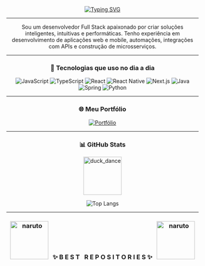 <div align="center">

[![Typing SVG](https://readme-typing-svg.demolab.com?font=Crimson+Text&weight=500&size=23&duration=4000&pause=1000&color=F7F7F7&center=true&random=false&width=435&lines=I'am+Full+Stack+Developer;Hello%2C+My+name+is+Juan+Fernando)](https://git.io/typing-svg)

</div>

---

<div align="center">

Sou um desenvolvedor Full Stack apaixonado por criar soluções inteligentes, intuitivas e performáticas. Tenho experiência em desenvolvimento de aplicações web e mobile, automações, integrações com APIs e construção de microsserviços.

</div>

---

<div align="center">

### 🧠 Tecnologias que uso no dia a dia

![JavaScript](https://img.shields.io/badge/JavaScript-white?style=for-the-badge&logo=javascript)
![TypeScript](https://img.shields.io/badge/TypeScript-white?style=for-the-badge&logo=typescript)
![React](https://img.shields.io/badge/React-white?style=for-the-badge&logo=react)
![React Native](https://img.shields.io/badge/React%20Native-white?style=for-the-badge&logo=react)
![Next.js](https://img.shields.io/badge/Next.js-white?style=for-the-badge&logo=next.js)
![Java](https://img.shields.io/badge/Java-white?style=for-the-badge&logo=java)
![Spring](https://img.shields.io/badge/Spring-white?style=for-the-badge&logo=spring)
![Python](https://img.shields.io/badge/Python-white?style=for-the-badge&logo=python)

</div>

---

<div align="center">

### 🌐 Meu Portfólio
<a href="https://new-portifolio-main.vercel.app/">
  <img src="https://img.shields.io/badge/Portfólio-white?style=for-the-badge&logo=vercel&logoColor=%23000000" alt="Portfólio">
</a>

</div>

---

<div align="center">

### 📊 GitHub Stats

<img src="https://mycommerce-bingcommerce.s3.us-east-2.amazonaws.com/Jack/Jack.gif" alt="duck_dance" width="100" />

![Top Langs](https://github-readme-stats.vercel.app/api/top-langs/?username=juanfsouza&theme=dark&hide_border=false&layout=compact)

</div>

---

<h3 align="center">
  <img src="https://mycommerce-bingcommerce.s3.us-east-2.amazonaws.com/Jack/naruto+(2).gif" alt="naruto" width="100">
  &nbsp;&nbsp;✨ B E S T &nbsp; R E P O S I T O R I E S ✨&nbsp;&nbsp;
  <img src="https://mycommerce-bingcommerce.s3.us-east-2.amazonaws.com/Jack/naruto+(1).gif" alt="naruto" width="100">
</h3>
